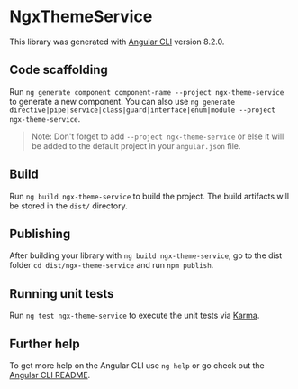 # NgxThemeService

This library was generated with [Angular CLI](https://github.com/angular/angular-cli) version 8.2.0.

## Code scaffolding

Run `ng generate component component-name --project ngx-theme-service` to generate a new component. You can also use `ng generate directive|pipe|service|class|guard|interface|enum|module --project ngx-theme-service`.
> Note: Don't forget to add `--project ngx-theme-service` or else it will be added to the default project in your `angular.json` file. 

## Build

Run `ng build ngx-theme-service` to build the project. The build artifacts will be stored in the `dist/` directory.

## Publishing

After building your library with `ng build ngx-theme-service`, go to the dist folder `cd dist/ngx-theme-service` and run `npm publish`.

## Running unit tests

Run `ng test ngx-theme-service` to execute the unit tests via [Karma](https://karma-runner.github.io).

## Further help

To get more help on the Angular CLI use `ng help` or go check out the [Angular CLI README](https://github.com/angular/angular-cli/blob/master/README.md).
